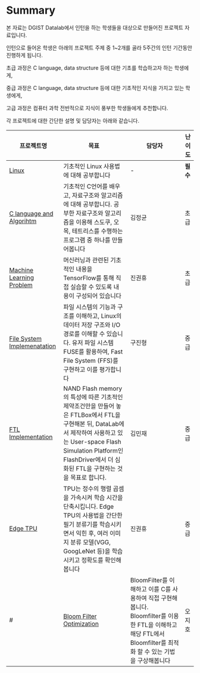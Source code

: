 # Summary

본 자료는 DGIST Datalab에서 인턴을 하는 학생들을 대상으로 만들어진 프로젝트 자료입니다.

인턴으로 들어온 학생은 아래의 프로젝트 주제 중 1\~2개를 골라 5주간의 인턴 기간동안 진행하게 됩니다.

초급 과정은 C language, data structure 등에 대한 기초를 학습하고자 하는 학생에게,

중급 과정은 C language, data structure 등에 대한 기초적인 지식을 가지고 있는 학생에게,

고급 과정은 컴퓨터 과학 전반적으로 지식이 풍부한 학생들에게 추천합니다.


각 프로젝트에 대한 간단한 설명 및 담당자는 아래와 같습니다.

| 프로젝트명 | 목표 | 담당자 | 난이도 |
| ----- | ---- | ----------- | ---------- |
| [Linux](./Linux/Linux.md) | 기초적인 Linux 사용법에 대해 공부합니다 | - | **필수** |
| [C language and Algorihtm](./C-and-Algorithm-basic/intro.md) | 기초적인 C언어를 배우고, 자료구조와 알고리즘에 대해 공부합니다. 공부한 자료구조와 알고리즘을 이용해 스도쿠, 오목, 테트리스를 수행하는 프로그램 중 하나를 만들어봅니다 | 김정균 | 초급 |
| [Machine Learning Problem](./TensorFlow/ML.md) | 머신러닝과 관련된 기초적인 내용을 TensorFlow를 통해 직접 실습할 수 있도록 내용이 구성되어 있습니다 | 진권휴 | 초급 |
| [File System Implemenatation](./FS/intro.md) | 파일 시스템의 기능과 구조를 이해하고, Linux의 데이터 저장 구조와 I/O 경로를 이해할 수 있습니다. 유저 파일 시스템 FUSE를 활용하여, Fast File System (FFS)를 구현하고 이를 평가합니다 | 구진형 | 중급 |
| [FTL Implementation](./FTL_implementation/intro.md) | NAND Flash memory의 특성에 따른 기초적인 제약조건만을 만들어 놓은 FTLBox에서 FTL을 구현해본 뒤, DataLab에서 제작하여 사용하고 있는 User-space Flash Simulation Platform인 FlashDriver에서 더 심화된 FTL을 구현하는 것을 목표로 합니다. | 김민재 | 중급 |
| [Edge TPU](./Edge_TPU/Edge_TPU.md) | TPU는 정수의 행렬 곱셈을 가속시켜 학습 시간을 단축시킵니다. Edge TPU의 사용법을 간단한 필기 분류기를 학습시키면서 익힌 후, 여러 이미지 분류 모델(VGG, GoogLeNet 등)을 학습시키고 정확도를 확인해 봅니다 | 진권휴 | 중급 |
#| [Bloom Filter Optimization](./BF/intro.md) | BloomFilter를 이해하고 이를 C를 사용하여 직접 구현해봅니다. Bloomfilter를 이용한 FTL을 이해하고 해당 FTL에서 Bloomfilter를 최적화 할 수 있는 기법을 구상해봅니다 | 오지호 | 고급 |
